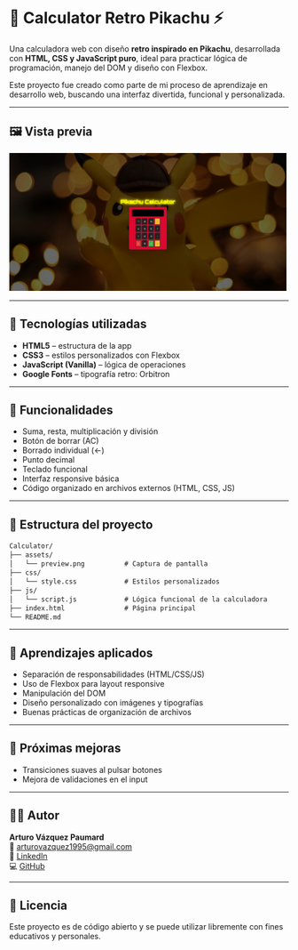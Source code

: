 
# 🔢 Calculator Retro Pikachu ⚡

Una calculadora web con diseño **retro inspirado en Pikachu**, desarrollada con **HTML, CSS y JavaScript puro**, ideal para practicar lógica de programación, manejo del DOM y diseño con Flexbox.

Este proyecto fue creado como parte de mi proceso de aprendizaje en desarrollo web, buscando una interfaz divertida, funcional y personalizada.

---

## 🖼️ Vista previa

<img src="./assets/calculator.png" alt="Calculadora Retro Pikachu" width="500"/>

---

## 🚀 Tecnologías utilizadas

- **HTML5** – estructura de la app
- **CSS3** – estilos personalizados con Flexbox
- **JavaScript (Vanilla)** – lógica de operaciones
- **Google Fonts** – tipografía retro: Orbitron

---

## 🎯 Funcionalidades

- Suma, resta, multiplicación y división
- Botón de borrar (AC)
- Borrado individual (←)
- Punto decimal
- Teclado funcional
- Interfaz responsive básica
- Código organizado en archivos externos (HTML, CSS, JS)

---

## 📁 Estructura del proyecto

```
Calculator/
├── assets/
│   └── preview.png          # Captura de pantalla
├── css/
│   └── style.css            # Estilos personalizados
├── js/
│   └── script.js            # Lógica funcional de la calculadora
├── index.html               # Página principal
└── README.md
```

---

## 🧠 Aprendizajes aplicados

- Separación de responsabilidades (HTML/CSS/JS)
- Uso de Flexbox para layout responsive
- Manipulación del DOM
- Diseño personalizado con imágenes y tipografías
- Buenas prácticas de organización de archivos

---

## 🧪 Próximas mejoras

- Transiciones suaves al pulsar botones
- Mejora de validaciones en el input

---

## 🧑‍💻 Autor

**Arturo Vázquez Paumard**  
📧 [arturovazquez1995@gmail.com](mailto:arturovazquez1995@gmail.com)  
💼 [LinkedIn](https://www.linkedin.com/in/arturovazquezpaumard/)  
💻 [GitHub](https://github.com/ArturoVazquez)

---

## 📝 Licencia

Este proyecto es de código abierto y se puede utilizar libremente con fines educativos y personales.
